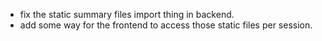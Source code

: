 - fix the static summary files import thing in backend.
- add some way for the frontend to access those static files per session.
